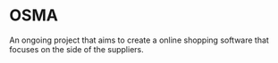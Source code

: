 # OSMA
An ongoing project that aims to create a online shopping software that focuses on the side of the suppliers.
